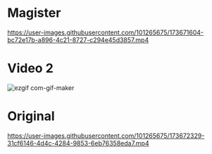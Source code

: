 # Magister

https://user-images.githubusercontent.com/101265675/173671604-bc72e17b-a896-4c21-8727-c294e45d3857.mp4

# Video 2





![ezgif com-gif-maker](https://user-images.githubusercontent.com/101265675/173673390-f2615660-393f-428b-b3df-a4bc4bf4c733.gif)





# Original




https://user-images.githubusercontent.com/101265675/173672329-31cf6146-4d4c-4284-9853-6eb76358eda7.mp4

